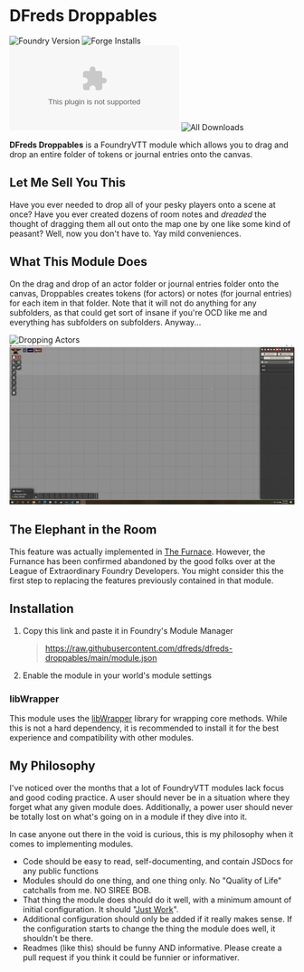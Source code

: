 # DFreds Droppables

![Foundry Version](https://img.shields.io/badge/Foundry-v0.7.9-informational)
![Forge Installs](https://img.shields.io/badge/dynamic/json?label=Forge%20Installs&query=package.installs&suffix=%25&url=https://forge-vtt.com/api/bazaar/package/dfreds-droppables&colorB=4aa94a)
![Latest Release Download Count](https://img.shields.io/github/downloads/dfreds/dfreds-droppables/latest/dfreds-droppables.zip)
![All Downloads](https://img.shields.io/github/downloads/dfreds/dfreds-droppables/total)

__DFreds Droppables__ is a FoundryVTT module which allows you to drag and drop an entire folder of tokens or journal entries onto the canvas.

## Let Me Sell You This

Have you ever needed to drop all of your pesky players onto a scene at once? Have you ever created dozens of room notes and _dreaded_ the thought of dragging them all out onto the map one by one like some kind of peasant? Well, now you don't have to. Yay mild conveniences.

## What This Module Does

On the drag and drop of an actor folder or journal entries folder onto the canvas, Droppables creates tokens (for actors) or notes (for journal entries) for each item in that folder. Note that it will not do anything for any subfolders, as that could get sort of insane if you're OCD like me and everything has subfolders on subfolders. Anyway...

![Dropping Actors](docs/droppables.gif)
![Dropping Journals](docs/droppables2.gif)

## The Elephant in the Room

This feature was actually implemented in [The Furnace](https://github.com/League-of-Foundry-Developers/fvtt-module-furnace). However, the Furnance has been confirmed abandoned by the good folks over at the League of Extraordinary Foundry Developers. You might consider this the first step to replacing the features previously contained in that module.

## Installation

1. Copy this link and paste it in Foundry's Module Manager

    > https://raw.githubusercontent.com/dfreds/dfreds-droppables/main/module.json

2. Enable the module in your world's module settings

### libWrapper

This module uses the [libWrapper](https://github.com/ruipin/fvtt-lib-wrapper) library for wrapping core methods. While this is not a hard dependency, it is recommended to install it for the best experience and compatibility with other modules.

## My Philosophy

I've noticed over the months that a lot of FoundryVTT modules lack focus and good coding practice. A user should never be in a situation where they forget what any given module does. Additionally, a power user should never be totally lost on what's going on in a module if they dive into it.

In case anyone out there in the void is curious, this is my philosophy when it comes to implementing modules.

* Code should be easy to read, self-documenting, and contain JSDocs for any public functions
* Modules should do one thing, and one thing only. No "Quality of Life" catchalls from me. NO SIREE BOB.
* That thing the module does should do it well, with a minimum amount of initial configuration. It should "[Just Work](https://upload.wikimedia.org/wikipedia/commons/b/bf/ToddHoward2010sm_%28cropped%29.jpg)".
* Additional configuration should only be added if it really makes sense. If the configuration starts to change the thing the module does well, it shouldn't be there.
* Readmes (like this) should be funny AND informative. Please create a pull request if you think it could be funnier or informativer.
